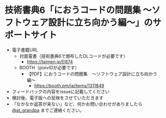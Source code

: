 # 技術書典6「におうコードの問題集 〜ソフトウェア設計に立ち向かう編〜」のサポートサイト

* 電子書籍URL
  * 対面電書（技術書典6で頒布したDLコードが必要です）
    * https://taimen.jp/f/874
  * BOOTH（pixivIDが必要です）
    * 【PDF】におうコードの問題集　〜ソフトウェア設計に立ち向かう編〜
      * https://booth.pm/ja/items/1311849
* フィードバックの内容をissueに記載してください
* 検討後、電子版への反映をさせていただきます
* 「なかなか返答が来ない」など、何かお問い合わせがありましたら [@at_grandpa](https://twitter.com/at_grandpa) までご連絡ください。
